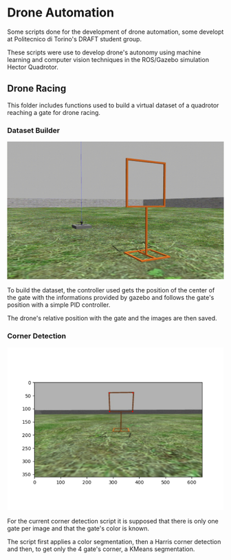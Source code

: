 # Drone Automation

Some scripts done for the development of drone automation, some developt at Politecnico di Torino's DRAFT student group.

These scripts were use to develop drone's autonomy using machine learning and computer vision techniques in the ROS/Gazebo simulation Hector Quadrotor.

## Drone Racing

This folder includes functions used to build a virtual dataset of a quadrotor reaching a gate for drone racing. 

### Dataset Builder

![Example of the controller](https://github.com/dueiras/drone_automation/blob/main/images/gate_following.gif)

To build the dataset, the controller used gets the position of the center of the gate with the informations provided by gazebo and follows the gate's position with a simple PID controller.

The drone's relative position with the gate and the images are then saved.

### Corner Detection

![Result of corner detection](https://github.com/dueiras/drone_automation/blob/main/images/corner_detection.png)

For the current corner detection script it is supposed that there is only one gate per image and that the gate's color is known.

The script first applies a color segmentation, then a Harris corner detection and then, to get only the 4 gate's corner, a KMeans segmentation.

